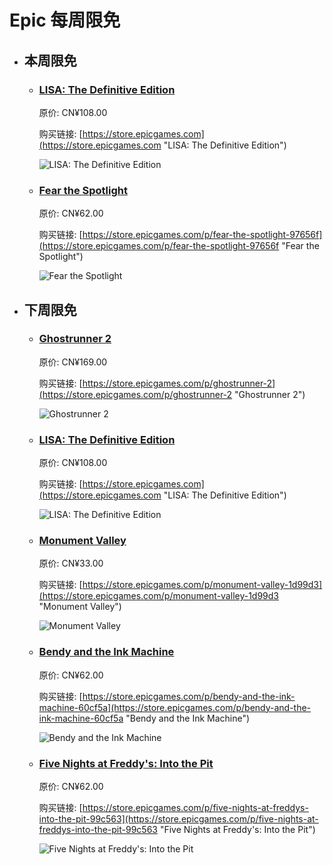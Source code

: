 # Epic 每周限免

- ## 本周限免


  - ### [LISA: The Definitive Edition](https://store.epicgames.com "LISA: The Definitive Edition")

    原价: CN¥108.00

    购买链接: [https://store.epicgames.com](https://store.epicgames.com "LISA: The Definitive Edition")

    ![LISA: The Definitive Edition](https://cdn1.epicgames.com/offer/ca3a9d16d131478c97fd56c138a6511a/EGS_LISATheDefinitiveEdition_DingalingProductions_Bundles_S1_2560x1440-55b66eb2046507e58eac435c21331bd5)


  - ### [Fear the Spotlight](https://store.epicgames.com/p/fear-the-spotlight-97656f "Fear the Spotlight")

    原价: CN¥62.00

    购买链接: [https://store.epicgames.com/p/fear-the-spotlight-97656f](https://store.epicgames.com/p/fear-the-spotlight-97656f "Fear the Spotlight")

    ![Fear the Spotlight](https://cdn1.epicgames.com/spt-assets/7440e6952704438cbb2e4f4dff02e00a/fear-the-spotlight-1ioq7.jpg)


- ## 下周限免


  - ### [Ghostrunner 2](https://store.epicgames.com/p/ghostrunner-2 "Ghostrunner 2")

    原价: CN¥169.00

    购买链接: [https://store.epicgames.com/p/ghostrunner-2](https://store.epicgames.com/p/ghostrunner-2 "Ghostrunner 2")

    ![Ghostrunner 2](https://cdn1.epicgames.com/offer/708f57aaa04b42ef885be16c8288f0ac/EGS_Ghostrunner2_OneMoreLevel_S1_2560x1440-15845148fae1d0cfd7f3e98c9b3ba6ba)


  - ### [LISA: The Definitive Edition](https://store.epicgames.com "LISA: The Definitive Edition")

    原价: CN¥108.00

    购买链接: [https://store.epicgames.com](https://store.epicgames.com "LISA: The Definitive Edition")

    ![LISA: The Definitive Edition](https://cdn1.epicgames.com/offer/ca3a9d16d131478c97fd56c138a6511a/EGS_LISATheDefinitiveEdition_DingalingProductions_Bundles_S1_2560x1440-55b66eb2046507e58eac435c21331bd5)


  - ### [Monument Valley](https://store.epicgames.com/p/monument-valley-1d99d3 "Monument Valley")

    原价: CN¥33.00

    购买链接: [https://store.epicgames.com/p/monument-valley-1d99d3](https://store.epicgames.com/p/monument-valley-1d99d3 "Monument Valley")

    ![Monument Valley](https://cdn1.epicgames.com/spt-assets/e56a7411805046d3b5b7253a6e4e0faa/monument-valley-1gys5.jpg)


  - ### [Bendy and the Ink Machine](https://store.epicgames.com/p/bendy-and-the-ink-machine-60cf5a "Bendy and the Ink Machine")

    原价: CN¥62.00

    购买链接: [https://store.epicgames.com/p/bendy-and-the-ink-machine-60cf5a](https://store.epicgames.com/p/bendy-and-the-ink-machine-60cf5a "Bendy and the Ink Machine")

    ![Bendy and the Ink Machine](https://cdn1.epicgames.com/spt-assets/0b1283e5bfa64ad48f3862b79abc20b9/bendy-and-the-ink-machine-1e8cj.png)


  - ### [Five Nights at Freddy's: Into the Pit](https://store.epicgames.com/p/five-nights-at-freddys-into-the-pit-99c563 "Five Nights at Freddy's: Into the Pit")

    原价: CN¥62.00

    购买链接: [https://store.epicgames.com/p/five-nights-at-freddys-into-the-pit-99c563](https://store.epicgames.com/p/five-nights-at-freddys-into-the-pit-99c563 "Five Nights at Freddy's: Into the Pit")

    ![Five Nights at Freddy's: Into the Pit](https://cdn1.epicgames.com/spt-assets/5c65df08b03a43eb8be026116ef8e979/five-nights-at-freddys-into-the-pit-1ng0s.png)

